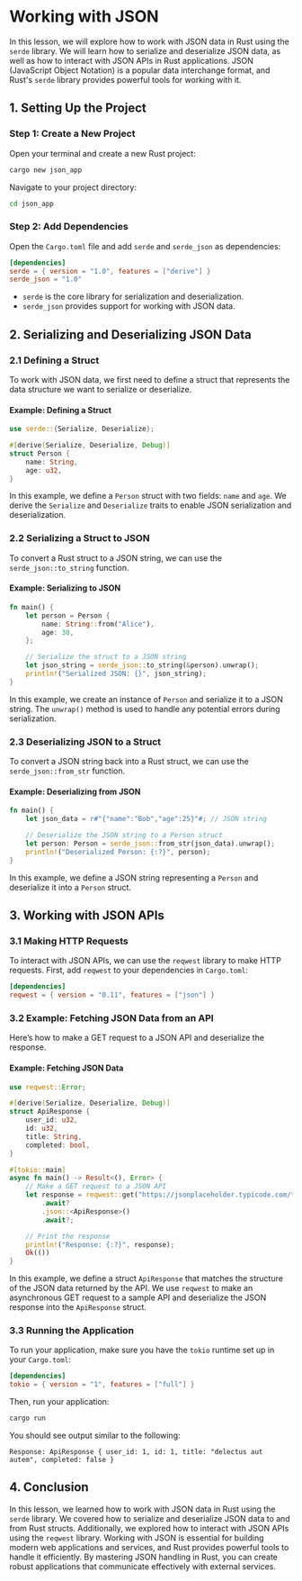 # Working with JSON

In this lesson, we will explore how to work with JSON data in Rust using the `serde` library. We will learn how to serialize and deserialize JSON data, as well as how to interact with JSON APIs in Rust applications. JSON (JavaScript Object Notation) is a popular data interchange format, and Rust's `serde` library provides powerful tools for working with it.

## 1. Setting Up the Project

### Step 1: Create a New Project

Open your terminal and create a new Rust project:

```bash
cargo new json_app
```

Navigate to your project directory:

```bash
cd json_app
```

### Step 2: Add Dependencies

Open the `Cargo.toml` file and add `serde` and `serde_json` as dependencies:

```toml
[dependencies]
serde = { version = "1.0", features = ["derive"] }
serde_json = "1.0"
```

- `serde` is the core library for serialization and deserialization.
- `serde_json` provides support for working with JSON data.

## 2. Serializing and Deserializing JSON Data

### 2.1 Defining a Struct

To work with JSON data, we first need to define a struct that represents the data structure we want to serialize or deserialize.

#### Example: Defining a Struct

```rust
use serde::{Serialize, Deserialize};

#[derive(Serialize, Deserialize, Debug)]
struct Person {
    name: String,
    age: u32,
}
```

In this example, we define a `Person` struct with two fields: `name` and `age`. We derive the `Serialize` and `Deserialize` traits to enable JSON serialization and deserialization.

### 2.2 Serializing a Struct to JSON

To convert a Rust struct to a JSON string, we can use the `serde_json::to_string` function.

#### Example: Serializing to JSON

```rust
fn main() {
    let person = Person {
        name: String::from("Alice"),
        age: 30,
    };

    // Serialize the struct to a JSON string
    let json_string = serde_json::to_string(&person).unwrap();
    println!("Serialized JSON: {}", json_string);
}
```

In this example, we create an instance of `Person` and serialize it to a JSON string. The `unwrap()` method is used to handle any potential errors during serialization.

### 2.3 Deserializing JSON to a Struct

To convert a JSON string back into a Rust struct, we can use the `serde_json::from_str` function.

#### Example: Deserializing from JSON

```rust
fn main() {
    let json_data = r#"{"name":"Bob","age":25}"#; // JSON string

    // Deserialize the JSON string to a Person struct
    let person: Person = serde_json::from_str(json_data).unwrap();
    println!("Deserialized Person: {:?}", person);
}
```

In this example, we define a JSON string representing a `Person` and deserialize it into a `Person` struct.

## 3. Working with JSON APIs

### 3.1 Making HTTP Requests

To interact with JSON APIs, we can use the `reqwest` library to make HTTP requests. First, add `reqwest` to your dependencies in `Cargo.toml`:

```toml
[dependencies]
reqwest = { version = "0.11", features = ["json"] }
```

### 3.2 Example: Fetching JSON Data from an API

Here’s how to make a GET request to a JSON API and deserialize the response.

#### Example: Fetching JSON Data

```rust
use reqwest::Error;

#[derive(Serialize, Deserialize, Debug)]
struct ApiResponse {
    user_id: u32,
    id: u32,
    title: String,
    completed: bool,
}

#[tokio::main]
async fn main() -> Result<(), Error> {
    // Make a GET request to a JSON API
    let response = reqwest::get("https://jsonplaceholder.typicode.com/todos/1")
        .await?
        .json::<ApiResponse>()
        .await?;

    // Print the response
    println!("Response: {:?}", response);
    Ok(())
}
```

In this example, we define a struct `ApiResponse` that matches the structure of the JSON data returned by the API. We use `reqwest` to make an asynchronous GET request to a sample API and deserialize the JSON response into the `ApiResponse` struct.

### 3.3 Running the Application

To run your application, make sure you have the `tokio` runtime set up in your `Cargo.toml`:

```toml
[dependencies]
tokio = { version = "1", features = ["full"] }
```

Then, run your application:

```bash
cargo run
```

You should see output similar to the following:

```
Response: ApiResponse { user_id: 1, id: 1, title: "delectus aut autem", completed: false }
```

## 4. Conclusion

In this lesson, we learned how to work with JSON data in Rust using the `serde` library. We covered how to serialize and deserialize JSON data to and from Rust structs. Additionally, we explored how to interact with JSON APIs using the `reqwest` library. Working with JSON is essential for building modern web applications and services, and Rust provides powerful tools to handle it efficiently. By mastering JSON handling in Rust, you can create robust applications that communicate effectively with external services.